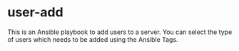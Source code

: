 # user-add
This is an Ansible playbook to add users to a server. You can select the type of users which needs to be added using the Ansible Tags. 
